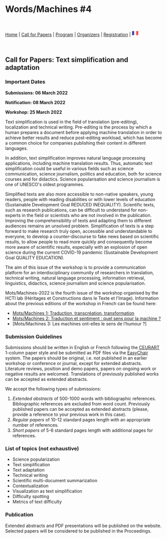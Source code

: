 # Words/Machines #4

<br>

[Home](https://motsmachines.github.io/2022/en) | [Call for Papers](https://motsmachines.github.io/2022/en/cfp) | [Program](https://motsmachines.github.io/2022/en/program) | [Organizers](https://motsmachines.github.io/2022/en/orga) | [Registration](https://motsmachines.github.io/2022/en/registration) | [<img src="FR.png" width="20">](https://motsmachines.github.io/2022/fr/cfp)

<br>

## Call for Papers: Text simplification and adaptation

### Important Dates

**Submissions: 06 March 2022**

**Notification: 08 March 2022**

**Workshop: 25 March 2022**

Text simplification is used in the field of translation (pre-editing), localization and technical writing. Pre-editing is the process by which a human prepares a document before applying machine translation in order to achieve better results and reduce post-editing workload, which has become a common choice for companies publishing their content in different languages.

In addition, text simplification improves natural language processing applications, including machine translation results. Thus, automatic text simplification could be useful in various fields such as science communication, science journalism, politics and education, both for science courses and for didactics. Science popularisation and science journalism is one of UNESCO's oldest programmes.

Simplified texts are also more accessible to non-native speakers, young readers, people with reading disabilities or with lower levels of education (Sustainable Development Goal REDUCED INEQUALITY). 
Scientific texts, such as research publications, can be difficult to understand for non-experts in the field or scientists who are not involved in the publication. Improving the comprehensibility of texts and adapting them to different audiences remains an unsolved problem. Simplification of texts is a step forward to make research truly open, accessible and understandable to everyone, to develop a counter-discourse to fake news based on scientific results, to allow people to read more quickly and consequently become more aware of scientific results, especially with an explosion of open science during the current COVID-19 pandemic (Sustainable Development Goal QUALITY EDUCATION).

The aim of this issue of the workshop is to provide a communication platform for an interdisciplinary community of researchers in translation, technical writing, natural language processing, information retrieval, linguistics, didactics, science journalism and science popularisation. 

Mots/Machines-2022 is the fourth issue of the workshop organised by the HCTI lab (Héritages et Constructions dans le Texte et l'Image).
Information about the previous editions of the workshop in French can be found here:
- [Mots/Machines 1: Traduction, transcréation, transformation](https://www.univ-brest.fr/hcti/menu/Actualites/Archives/Mots-Machines)
- [Mots/Machines 2: Traduction et sentiment : quel sens pour la machine ?](https://www.univ-brest.fr/www-live1-sl.univ-brest.fr/ViewPage.action?siteNodeId=29229&languageId=4)  
- [Mots/Machines 3: Les machines ont-elles le sens de l’humour ?]

### Submission Guidelines

Submissions should be written in English or French following the [CEURART](https://ceurws.wordpress.com/2020/03/31/ceurws-publishes-ceurart-paper-style/) 1-column paper style and be submitted as PDF files via the [EasyChair](https://easychair.org/conferences/?conf=motsmachines2021) system. 
The papers should be original, i.e. not published in an earlier workshop or conference or journal, except for extended abstracts. Literature reviews, position and demo papers, papers on ongoing work or negative results are welcomed. Translations of previously published works can be accepted as extended abstracts.

We accept the following types of submissions:

1. *Extended abstracts* of 500-1000 words with bibliographic references. Bibliographic references are excluded from word count. Previously published papers can be accepted as extended abstracts (please, provide a reference to your previous work in this case).
2. *Regular papers* of 10-12 standard pages length with an appropriate number of references.
3. *Short papers* of 5-6 standard pages length with additional pages for references. 

### List of topics (not exhaustive)

* Science popularization
* Text simplification
* Text adaptation
* Technical writing
* Scientific multi-document summarization
* Contextualization
* Visualization as text simplification
* Difficulty spotting
* Metrics of text difficulty

### Publication

Extended abstracts and PDF presentations will be published on the website. Selected papers will be considered to be published in the Proceedings. 
